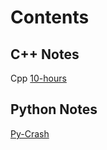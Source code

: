 # Contents

## C++ Notes

Cpp [10-hours](https://www.youtube.com/channel/UCl5-BV9aRaeDVohpE4sqJiQ)

## Python Notes

[Py-Crash](https://ehmatthes.github.io/pcc_2e/regular_index/)
